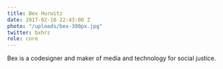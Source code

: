 ```yaml
---
title: Bex Hurwitz
date: 2017-02-10 22:43:00 Z
photo: "/uploads/bex-300px.jpg"
twitter: bxhrz
role: core
---
```


Bex is a codesigner and maker of media and technology for social justice.
